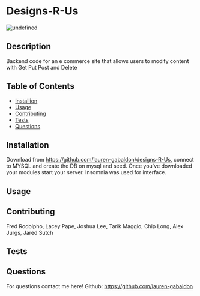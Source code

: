# Designs-R-Us

![undefined](https://img.shields.io/badge/LICENSE-undefined-blue)

## Description

Backend code for an e commerce site that allows users to modify content with Get Put Post and Delete

## Table of Contents

- [Installion](#installation)
- [Usage](#usage)
- [Contributing](#contributing)
- [Tests](#tests)
- [Questions](#questions)

## Installation

Download from https://github.com/lauren-gabaldon/designs-R-Us, connect to MYSQL and create the DB on mysql and seed. Once you've downloaded your modules start your server. Insomnia was used for interface.

## Usage

## Contributing

Fred Rodolpho, Lacey Pape, Joshua Lee, Tarik Maggio, Chip Long, Alex Jurgs, Jared Sutch

## Tests

## Questions

For questions contact me here! Github: https://github.com/lauren-gabaldon

